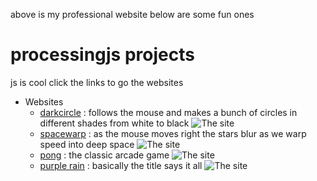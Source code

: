 above is my professional website below are some fun ones
# processingjs projects
js is cool
click the links to go the websites
* Websites
  * [darkcircle](https://circles/index.html) : follows the mouse and makes a bunch of circles in different shades from white to black
  ![The site](https://docfate111.github.io/images/darkcircle.png)
  * [spacewarp](/spacewarp/site.html) : as the mouse moves right the stars blur as we warp speed into deep space
  ![The site](https://docfate111.github.io/images/spacewarp.png)
  * [pong](https://pong/index.html) : the classic arcade game
  ![The site](https://docfate111.github.io/images/pong.png)
  * [purple rain](/purplerain/index.html) : basically the title says it all
  ![The site](https://docfate111.github.io/images/purple.png)
